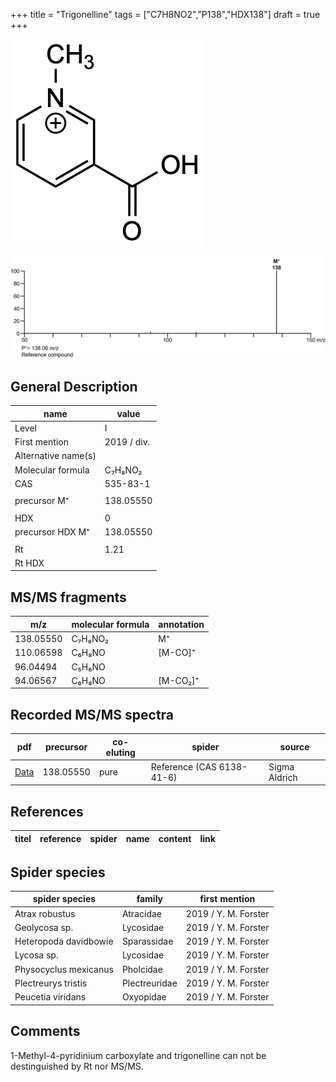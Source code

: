 +++
title = "Trigonelline"
tags = ["C7H8NO2","P138","HDX138"]
draft = true
+++

![](/img/Trigonelline.png)

![](/img_MSMS/138_Trigonelline.png)

## General Description

| name                | value       |
|---------------------|-------------|
| Level               | I           |
| First mention       | 2019 / div. |
| Alternative name(s) |             |
| Molecular formula   | C₇H₈NO₂     |
| CAS                 | 535-83-1    |
|                     |             |
| precursor M⁺        | 138.05550   |
|                     |             |
| HDX                 | 0           |
| precursor HDX M⁺    | 138.05550   |
|                     |             |
| Rt                  | 1.21        |
| Rt HDX              |             |

## MS/MS fragments

| m/z       | molecular formula | annotation |
|-----------|-------------------|------------|
| 138.05550 | C₇H₈NO₂           | M⁺         |
| 110.06598 | C₆H₈NO            | [M-CO]⁺    |
| 96.04494  | C₅H₆NO            |            |
| 94.06567  | C₆H₈NO            | [M-CO₂]⁺   |

## Recorded MS/MS spectra

| pdf                                    | precursor | co-eluting | spider                    | source        |
|----------------------------------------|-----------|------------|---------------------------|---------------|
| [Data](/pdf/138_Trigonelline_1-21.pdf) | 138.05550 | pure       | Reference (CAS 6138-41-6) | Sigma Aldrich |

## References

| titel  | reference | spider | name | content | link |
|--------|-----------|--------|------|---------|------|

## Spider species

| spider species        | family        | first mention        |
|-----------------------|---------------|----------------------|
| Atrax robustus        | Atracidae     | 2019 / Y. M. Forster |
| Geolycosa sp.         | Lycosidae     | 2019 / Y. M. Forster |
| Heteropoda davidbowie | Sparassidae   | 2019 / Y. M. Forster |
| Lycosa sp.            | Lycosidae     | 2019 / Y. M. Forster |
| Physocyclus mexicanus | Pholcidae     | 2019 / Y. M. Forster |
| Plectreurys tristis   | Plectreuridae | 2019 / Y. M. Forster |
| Peucetia viridans     | Oxyopidae     | 2019 / Y. M. Forster |

## Comments
1-Methyl-4-pyridinium carboxylate and trigonelline can not be destinguished by Rt nor MS/MS.